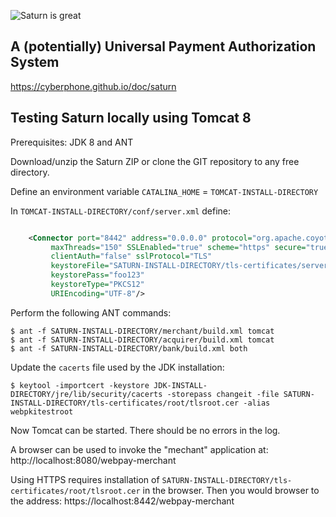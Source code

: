 ![Saturn is great](https://cyberphone.github.io/doc/saturn/github-saturnlogo.svg)

## A (potentially) Universal Payment Authorization System

https://cyberphone.github.io/doc/saturn

## Testing Saturn locally using Tomcat 8

Prerequisites: JDK 8 and ANT

Download/unzip the Saturn ZIP or clone the GIT repository to any free directory.

Define an environment variable <code>CATALINA_HOME</code> = <code>TOMCAT-INSTALL-DIRECTORY</code>

In <code>TOMCAT-INSTALL-DIRECTORY/conf/server.xml</code> define:
```xml

    <Connector port="8442" address="0.0.0.0" protocol="org.apache.coyote.http11.Http11Protocol"
         maxThreads="150" SSLEnabled="true" scheme="https" secure="true"
         clientAuth="false" sslProtocol="TLS" 
         keystoreFile="SATURN-INSTALL-DIRECTORY/tls-certificates/server/localhost.p12"
         keystorePass="foo123"
         keystoreType="PKCS12"
         URIEncoding="UTF-8"/>    
```
Perform the following ANT commands:

```
$ ant -f SATURN-INSTALL-DIRECTORY/merchant/build.xml tomcat
$ ant -f SATURN-INSTALL-DIRECTORY/acquirer/build.xml tomcat
$ ant -f SATURN-INSTALL-DIRECTORY/bank/build.xml both
```
Update the <code>cacerts</code> file used by the JDK installation:

```
$ keytool -importcert -keystore JDK-INSTALL-DIRECTORY/jre/lib/security/cacerts -storepass changeit -file SATURN-INSTALL-DIRECTORY/tls-certificates/root/tlsroot.cer -alias webpkitestroot
```
Now Tomcat can be started.  There should be no errors in the log.

A browser can be used to invoke the "mechant" application at: http://localhost:8080/webpay-merchant

Using HTTPS requires installation of <code>SATURN-INSTALL-DIRECTORY/tls-certificates/root/tlsroot.cer</code> in the browser.  Then you would browser to the address: https://localhost:8442/webpay-merchant
